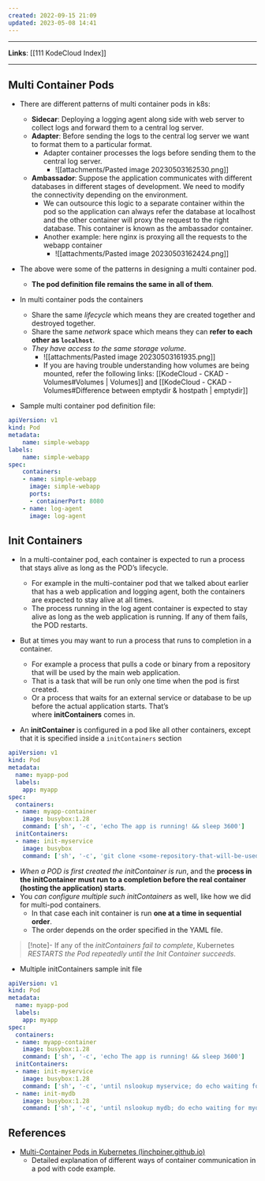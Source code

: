 ```yaml
---
created: 2022-09-15 21:09
updated: 2023-05-08 14:41
---
```

---
**Links**: [[111 KodeCloud Index]]

---
## Multi Container Pods
- There are different patterns of multi container pods in k8s:
	- **Sidecar**: Deploying a logging agent along side with web server to collect logs and forward them to a central log server.
	- **Adapter**: Before sending the logs to the central log server we want to format them to a particular format.
		- Adapter container processes the logs before sending them to the central log server.
			- ![[attachments/Pasted image 20230503162530.png]]
	- **Ambassador**: Suppose the application communicates with different databases in different stages of development. We need to modify the connectivity depending on the environment.
		- We can outsource this logic to a separate container within the pod so the application can always refer the database at localhost and the other container will proxy the request to the right database. This container is known as the ambassador container.
		- Another example: here nginx is proxying all the requests to the webapp container
			- ![[attachments/Pasted image 20230503162424.png]]
- The above were some of the patterns in designing a multi container pod. 
	- **The pod definition file remains the same in all of them**.
- In multi container pods the containers
	- Share the same *lifecycle* which means they are created together and destroyed together.
	- Share the same *network* space which means they can **refer to each other as `localhost`**.
	- *They have access to the same storage volume*.
		- ![[attachments/Pasted image 20230503161935.png]]
		- If you are having trouble understanding how volumes are being mounted, refer the following links: [[KodeCloud - CKAD - Volumes#Volumes | Volumes]] and [[KodeCloud - CKAD - Volumes#Difference between emptydir & hostpath | emptydir]]

- Sample multi container pod definition file:
```yaml
apiVersion: v1
kind: Pod
metadata:
	name: simple-webapp
labels:
	name: simple-webapp
spec:
	containers:
	- name: simple-webapp
	  image: simple-webapp
	  ports:
	  - containerPort: 8080
	- name: log-agent
	  image: log-agent
```

## Init Containers
- In a multi-container pod, each container is expected to run a process that stays alive as long as the POD’s lifecycle. 
	- For example in the multi-container pod that we talked about earlier that has a web application and logging agent, both the containers are expected to stay alive at all times.
	- The process running in the log agent container is expected to stay alive as long as the web application is running. If any of them fails, the POD restarts.
- But at times you may want to run a process that runs to completion in a container. 
	- For example a process that pulls a code or binary from a repository that will be used by the main web application. 
	- That is a task that will be run only one time when the pod is first created. 
	- Or a process that waits for an external service or database to be up before the actual application starts. That’s where **initContainers** comes in.

- An **initContainer** is configured in a pod like all other containers, except that it is specified inside a `initContainers` section

```yaml
apiVersion: v1
kind: Pod
metadata:
  name: myapp-pod
  labels:
    app: myapp
spec:
  containers:
  - name: myapp-container
    image: busybox:1.28
    command: ['sh', '-c', 'echo The app is running! && sleep 3600']
  initContainers:
  - name: init-myservice
    image: busybox
    command: ['sh', '-c', 'git clone <some-repository-that-will-be-used-by-application> ;']
```

- *When a POD is first created the initContainer is run*, and the **process in the initContainer must run to a completion before the real container (hosting the application) starts**.
- You *can configure multiple such initContainers* as well, like how we did for multi-pod containers. 
	- In that case each init container is run **one at a time in sequential order**.
	- The order depends on the order specified in the YAML file.

> [!note]- If any of the *initContainers fail to complete*, Kubernetes *RESTARTS the Pod repeatedly until the Init Container succeeds*.

- Multiple initContainers sample init file
```yaml
apiVersion: v1
kind: Pod
metadata:
  name: myapp-pod
  labels:
    app: myapp
spec:
  containers:
  - name: myapp-container
    image: busybox:1.28
    command: ['sh', '-c', 'echo The app is running! && sleep 3600']
  initContainers:
  - name: init-myservice
    image: busybox:1.28
    command: ['sh', '-c', 'until nslookup myservice; do echo waiting for myservice; sleep 2; done;']
  - name: init-mydb
    image: busybox:1.28
    command: ['sh', '-c', 'until nslookup mydb; do echo waiting for mydb; sleep 2; done;']
```

## References
- [Multi-Container Pods in Kubernetes (linchpiner.github.io)](https://linchpiner.github.io/k8s-multi-container-pods.html)
	- Detailed explanation of different ways of container communication in a pod with code example.